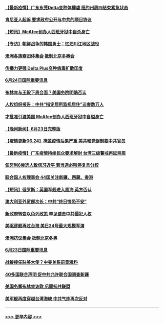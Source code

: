 #### [【最新疫情】广东东莞Delta变种体肆虐 纽约州周四结束紧急状态](../pages/prog202/a103150450.md?t=06250251) 
#### [肯尼亚人起诉 要求政府公开与中共的项目协议](../pages/prog202/a103150288.md?t=06250251) 
#### [【短讯】McAfee创办人西班牙狱中自杀身亡](../pages/prog202/a103150396.md?t=06250251) 
#### [【专访】朝鲜战争的韩国勇士：忆泗川江地区战役](../pages/prog202/a103150309.md?t=06250251) 
#### [澳洲各族裔团体集会 抵制北京冬奥会](../pages/prog202/a103150184.md?t=06250251) 
#### [传播力更强 Delta Plus变种病毒扩散印度](../pages/prog202/a103150185.md?t=06250251) 
#### [6月24日国际重要讯息](../pages/prog202/a103150159.md?t=06250251) 
#### [布林肯与王毅下周会面？美国务院明确否认](../pages/prog202/a103150068.md?t=06250251) 
#### [人权组织报告：中共“指定居所监视居住”迫害数万人](../pages/prog202/a103149940.md?t=06250251) 
#### [才批准引渡美国 McAfee创办人西班牙狱中自缢身亡](../pages/prog202/a103149948.md?t=06250251) 
#### [【晚间新闻】6月23日完整版](../pages/prog202/a103149960.md?t=06250251) 
#### [【疫情更新06.24】掩盖疫情后果严重 美共和党促制裁中共官员](../pages/prog202/a103133785.md?t=06250251) 
#### [【最新疫情】广东疫情持续民众要求解封 台湾三级警戒再延两周](../pages/prog202/a103149544.md?t=06250251) 
#### [匈牙利6候选人致信习近平 若当选必叫停复旦分校](../pages/prog202/a103149677.md?t=06250251) 
#### [联合国人权理事会 44国关注新疆、西藏、香港](../pages/prog202/a103149645.md?t=06250251) 
#### [【短讯】俄罗斯：英国军舰进入黑海 英方否认](../pages/prog202/a103149549.md?t=06250251) 
#### [澳大利亚外贸部次长：中共“终日惶恐不安”](../pages/prog202/a103149532.md?t=06250251) 
#### [新政府转变以色列政策 罕见谴责中共侵犯人权](../pages/prog202/a103149446.md?t=06250251) 
#### [美驱逐舰再过台海 美日24号最大规模军演](../pages/prog202/a103149475.md?t=06250251) 
#### [澳洲抗议集会 抵制北京冬奥](../pages/prog202/a103149467.md?t=06250251) 
#### [6月23日国际重要讯息](../pages/prog202/a103149296.md?t=06250251) 
#### [战狼接任驻美大使？中美关系前景难料](../pages/prog202/a103149261.md?t=06250251) 
#### [40多国联合声明 促中共允许联合国调查新疆](../pages/prog202/a103149254.md?t=06250251) 
#### [美国务卿布林肯访欧 巩固抗共联盟](../pages/prog202/a103149209.md?t=06250251) 
#### [美军舰再度穿越台湾海峡 中共气炸再次反对](../pages/prog202/a103149207.md?t=06250251) 

----
#### [ >>> 更早内容 <<< ](../indexes/prog202-earlier.md)
